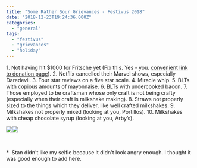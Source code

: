 ```yaml
---
title: "Some Rather Sour Grievances - Festivus 2018"
date: "2018-12-23T19:24:36.000Z"
categories: 
  - "general"
tags: 
  - "festivus"
  - "grievances"
  - "holiday"
---
```


1\. Not having hit $1000 for Fritsche yet (Fix this. Yes - you. [convenient link to donation page](https://twistoflemonpod.com/fritsche/)). 2. Netflix cancelled their Marvel shows, especially Daredevil. 3. Four star reviews on a five star scale. 4. Miracle whip. 5. BLTs with copious amounts of mayonnaise. 6. BLTs with undercooked bacon. 7. Those employed to be craftsman whose only craft is not being crafty (especially when their craft is milkshake making). 8. Straws not properly sized to the things which they deliver, like well crafted milkshakes. 9. Milkshakes not properly mixed (looking at you, Portillos). 10. Milkshakes with cheap chocolate syrup (looking at you, Arby’s).

![](https://twistoflemonpod.com/wp-content/uploads/2018/12/lemon-angry-225x300.png)![](https://twistoflemonpod.com/wp-content/uploads/2018/12/kohlmeier-angry-225x300.jpg)

 

\*  Stan didn't like my selfie because it didn't look angry enough. I thought it was good enough to add here.
